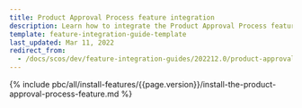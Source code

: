 ```yaml
---
title: Product Approval Process feature integration
description: Learn how to integrate the Product Approval Process feature into a Spryker project.
template: feature-integration-guide-template
last_updated: Mar 11, 2022
redirect_from:
  - /docs/scos/dev/feature-integration-guides/202212.0/product-approval-process-feature-integration.html
---
```


{% include pbc/all/install-features/{{page.version}}/install-the-product-approval-process-feature.md %} <!-- To edit, see /_includes/pbc/all/install-features/202212.0/install-the-product-approval-process-feature.md -->
